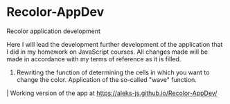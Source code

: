 # Recolor-AppDev
Recolor application development

Here I will lead the development further development of the application that I did in my homework on JavaScript courses. All changes made will be made in accordance with my terms of reference as it is filled.

1. Rewriting the function of determining the cells in which you want to change the color. Application of the so-called "wave" function.

| Working version of the app at https://aleks-js.github.io/Recolor-AppDev/
